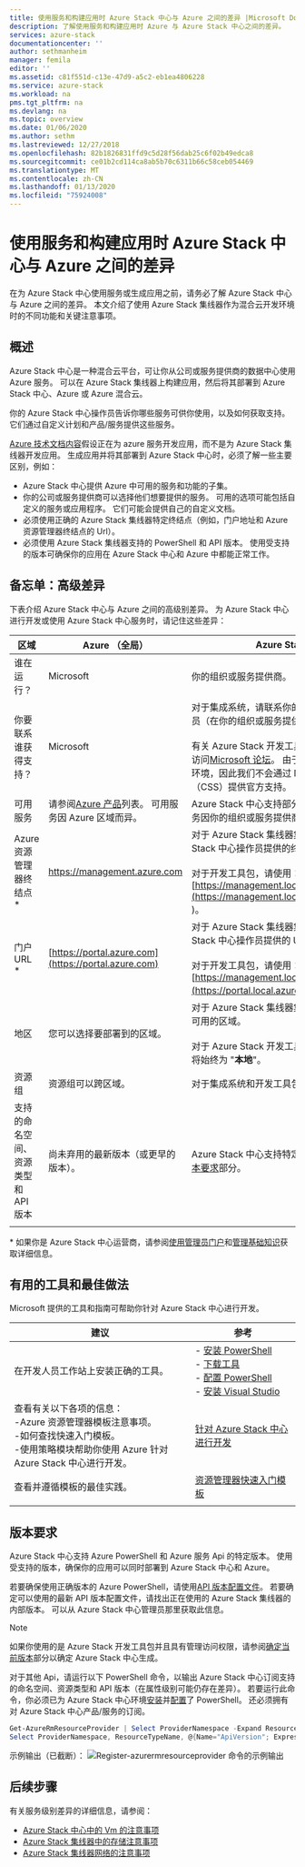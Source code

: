 ```yaml
---
title: 使用服务和构建应用时 Azure Stack 中心与 Azure 之间的差异 |Microsoft Docs
description: 了解使用服务和构建应用时 Azure 与 Azure Stack 中心之间的差异。
services: azure-stack
documentationcenter: ''
author: sethmanheim
manager: femila
editor: ''
ms.assetid: c81f551d-c13e-47d9-a5c2-eb1ea4806228
ms.service: azure-stack
ms.workload: na
pms.tgt_pltfrm: na
ms.devlang: na
ms.topic: overview
ms.date: 01/06/2020
ms.author: sethm
ms.lastreviewed: 12/27/2018
ms.openlocfilehash: 82b1826831ffd9c5d28f56dab25c6f02b49edca8
ms.sourcegitcommit: ce01b2cd114ca8ab5b70c6311b66c58ceb054469
ms.translationtype: MT
ms.contentlocale: zh-CN
ms.lasthandoff: 01/13/2020
ms.locfileid: "75924008"
---
```

# <a name="differences-between-azure-stack-hub-and-azure-when-using-services-and-building-apps"></a>使用服务和构建应用时 Azure Stack 中心与 Azure 之间的差异

在为 Azure Stack 中心使用服务或生成应用之前，请务必了解 Azure Stack 中心与 Azure 之间的差异。 本文介绍了使用 Azure Stack 集线器作为混合云开发环境时的不同功能和关键注意事项。

## <a name="overview"></a>概述

Azure Stack 中心是一种混合云平台，可让你从公司或服务提供商的数据中心使用 Azure 服务。 可以在 Azure Stack 集线器上构建应用，然后将其部署到 Azure Stack 中心、Azure 或 Azure 混合云。

你的 Azure Stack 中心操作员告诉你哪些服务可供你使用，以及如何获取支持。 它们通过自定义计划和产品/服务提供这些服务。

[Azure 技术文档内容](/azure)假设正在为 azure 服务开发应用，而不是为 Azure Stack 集线器开发应用。 生成应用并将其部署到 Azure Stack 中心时，必须了解一些主要区别，例如：

* Azure Stack 中心提供 Azure 中可用的服务和功能的子集。
* 你的公司或服务提供商可以选择他们想要提供的服务。 可用的选项可能包括自定义的服务或应用程序。 它们可能会提供自己的自定义文档。
* 必须使用正确的 Azure Stack 集线器特定终结点（例如，门户地址和 Azure 资源管理器终结点的 Url）。
* 必须使用 Azure Stack 集线器支持的 PowerShell 和 API 版本。 使用受支持的版本可确保你的应用在 Azure Stack 中心和 Azure 中都能正常工作。

## <a name="cheat-sheet-high-level-differences"></a>备忘单：高级差异

下表介绍 Azure Stack 中心与 Azure 之间的高级别差异。 为 Azure Stack 中心进行开发或使用 Azure Stack 中心服务时，请记住这些差异：

| 区域 | Azure （全局） | Azure Stack Hub |
| -------- | ------------- | ----------|
| 谁在运行？ | Microsoft | 你的组织或服务提供商。|
| 你要联系谁获得支持？ | Microsoft | 对于集成系统，请联系你的 Azure Stack 中心操作员（在你的组织或服务提供商处）以获得支持。<br><br>有关 Azure Stack 开发工具包（ASDK）支持，请访问[Microsoft 论坛](https://social.msdn.microsoft.com/Forums/en-US/home?forum=AzureStack)。 由于开发工具包是一个评估环境，因此我们不会通过 Microsoft 客户支持服务（CSS）提供官方支持。
| 可用服务 | 请参阅[Azure 产品](https://azure.microsoft.com/services/?b=17.04b)列表。 可用服务因 Azure 区域而异。 | Azure Stack 中心支持部分 Azure 服务。 实际服务因你的组织或服务提供商选择提供的服务而异。
| Azure 资源管理器终结点 * | https://management.azure.com | 对于 Azure Stack 集线器集成系统，请使用 Azure Stack 中心操作员提供的终结点。<br><br>对于开发工具包，请使用： [https://management.local.azurestack.external](https://management.local.azurestack.external )。
| 门户 URL * | [https://portal.azure.com](https://portal.azure.com) | 对于 Azure Stack 集线器集成系统，请使用 Azure Stack 中心操作员提供的 URL。<br><br>对于开发工具包，请使用： [https://management.local.azurestack.external](https://portal.local.azurestack.external )。
| 地区 | 您可以选择要部署到的区域。 | 对于 Azure Stack 集线器集成系统，请使用系统中可用的区域。<br><br>对于 Azure Stack 开发工具包（ASDK），该区域将始终为 "**本地**"。
| 资源组 | 资源组可以跨区域。 | 对于集成系统和开发工具包，仅有一个区域。
|支持的命名空间、资源类型和 API 版本 | 尚未弃用的最新版本（或更早的版本）。 | Azure Stack 中心支持特定版本。 请参阅本文的[版本要求](#version-requirements)部分。
| | |

\* 如果你是 Azure Stack 中心运营商，请参阅[使用管理员门户](../operator/azure-stack-manage-portals.md)和[管理基础知识](../operator/azure-stack-manage-basics.md)获取详细信息。

## <a name="helpful-tools-and-best-practices"></a>有用的工具和最佳做法

Microsoft 提供的工具和指南可帮助你针对 Azure Stack 中心进行开发。

| 建议 | 参考 |
| -------- | ------------- |
| 在开发人员工作站上安装正确的工具。 | - [安装 PowerShell](../operator/azure-stack-powershell-install.md)<br>- [下载工具](../operator/azure-stack-powershell-download.md)<br>- [配置 PowerShell](azure-stack-powershell-configure-user.md)<br>- [安装 Visual Studio](azure-stack-install-visual-studio.md)
| 查看有关以下各项的信息：<br>-Azure 资源管理器模板注意事项。<br>-如何查找快速入门模板。<br>-使用策略模块帮助你使用 Azure 针对 Azure Stack 中心进行开发。 | [针对 Azure Stack 中心进行开发](azure-stack-developer.md) |
| 查看并遵循模板的最佳实践。 | [资源管理器快速入门模板](https://aka.ms/aa6yz42)
| | |

## <a name="version-requirements"></a>版本要求

Azure Stack 中心支持 Azure PowerShell 和 Azure 服务 Api 的特定版本。 使用受支持的版本，确保你的应用可以同时部署到 Azure Stack 中心和 Azure。

若要确保使用正确版本的 Azure PowerShell，请使用[API 版本配置文件](azure-stack-version-profiles.md)。 若要确定可以使用的最新 API 版本配置文件，请找出正在使用的 Azure Stack 集线器的内部版本。 可以从 Azure Stack 中心管理员那里获取此信息。

> [!NOTE]
> 如果你使用的是 Azure Stack 开发工具包并且具有管理访问权限，请参阅[确定当前版本](../operator/azure-stack-updates.md)部分以确定 Azure Stack 中心生成。

对于其他 Api，请运行以下 PowerShell 命令，以输出 Azure Stack 中心订阅支持的命名空间、资源类型和 API 版本（在属性级别可能仍存在差异）。 若要运行此命令，你必须已为 Azure Stack 中心环境[安装](../operator/azure-stack-powershell-install.md)并[配置](azure-stack-powershell-configure-user.md)了 PowerShell。 还必须拥有对 Azure Stack 中心产品/服务的订阅。

```powershell
Get-AzureRmResourceProvider | Select ProviderNamespace -Expand ResourceTypes | Select * -Expand ApiVersions | `
Select ProviderNamespace, ResourceTypeName, @{Name="ApiVersion"; Expression={$_}} 
```

示例输出（已截断）： ![Register-azurermresourceprovider 命令的示例输出](media/azure-stack-considerations/image1.png)

## <a name="next-steps"></a>后续步骤

有关服务级别差异的详细信息，请参阅：

* [Azure Stack 中心中的 Vm 的注意事项](azure-stack-vm-considerations.md)
* [Azure Stack 集线器中的存储注意事项](azure-stack-acs-differences.md)
* [Azure Stack 集线器网络的注意事项](azure-stack-network-differences.md)
